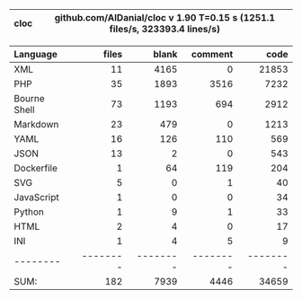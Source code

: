 
cloc|github.com/AlDanial/cloc v 1.90  T=0.15 s (1251.1 files/s, 323393.4 lines/s)
--- | ---

Language|files|blank|comment|code
:-------|-------:|-------:|-------:|-------:
XML|11|4165|0|21853
PHP|35|1893|3516|7232
Bourne Shell|73|1193|694|2912
Markdown|23|479|0|1213
YAML|16|126|110|569
JSON|13|2|0|543
Dockerfile|1|64|119|204
SVG|5|0|1|40
JavaScript|1|0|0|34
Python|1|9|1|33
HTML|2|4|0|17
INI|1|4|5|9
--------|--------|--------|--------|--------
SUM:|182|7939|4446|34659
